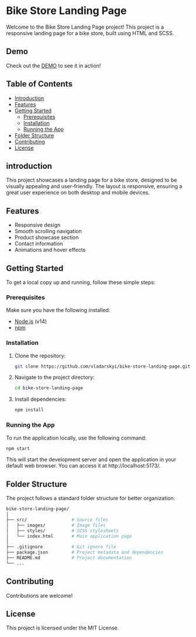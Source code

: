 # Bike Store Landing Page

Welcome to the Bike Store Landing Page project! This project is a responsive landing page for a bike store, built using HTML and SCSS.

## Demo

Check out the [DEMO](https://vladarskyi.github.io/bike-landing-page/) to see it in action!

## Table of Contents

- [Introduction](#introduction)
- [Features](#features)
- [Getting Started](#getting-started)
  - [Prerequisites](#prerequisites)
  - [Installation](#installation)
  - [Running the App](#running-the-app)
- [Folder Structure](#folder-structure)
- [Contributing](#contributing)
- [License](#license)

## introduction

This project showcases a landing page for a bike store, designed to be visually appealing and user-friendly. The layout is responsive, ensuring a great user experience on both desktop and mobile devices.

## Features

- Responsive design
- Smooth scrolling navigation
- Product showcase section
- Contact information
- Animations and hover effects


## Getting Started

To get a local copy up and running, follow these simple steps:

### Prerequisites

Make sure you have the following installed:

- [Node.js](https://nodejs.org/) (v14)
- [npm](https://www.npmjs.com/)

### Installation

1. Clone the repository:

   ```bash
   git clone https://github.com/vladarskyi/bike-store-landing-page.git
   ```

2. Navigate to the project directory:

   ```bash
   cd bike-store-landing-page
   ```

3. Install dependencies:

   ```bash
   npm install
   ```

### Running the App

To run the application locally, use the following command:

   ```bash
   npm start
   ```

This will start the development server and open the application in your default web browser. You can access it at http://localhost:5173/.

## Folder Structure

The project follows a standard folder structure for better organization:

  ```graphql
bike-store-landing-page/
│
├── src/                 # Source files
│   ├── images/          # Image files
│   ├── styles/          # SCSS stylesheets
│   └── index.html       # Main application page
│
├── .gitignore           # Git ignore file
├── package.json         # Project metadata and dependencies
├── README.md            # Project documentation
└── ...
  ```

## Contributing

Contributions are welcome!

## License

This project is licensed under the MIT License.
